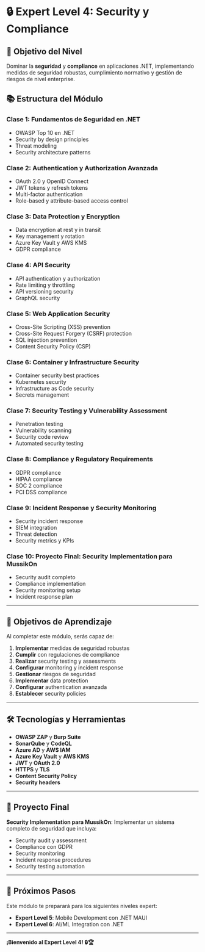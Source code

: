 # 🔒 **Expert Level 4: Security y Compliance**

## 🎯 **Objetivo del Nivel**
Dominar la **seguridad** y **compliance** en aplicaciones .NET, implementando medidas de seguridad robustas, cumplimiento normativo y gestión de riesgos de nivel enterprise.

## 📚 **Estructura del Módulo**

### **Clase 1: Fundamentos de Seguridad en .NET**
- OWASP Top 10 en .NET
- Security by design principles
- Threat modeling
- Security architecture patterns

### **Clase 2: Authentication y Authorization Avanzada**
- OAuth 2.0 y OpenID Connect
- JWT tokens y refresh tokens
- Multi-factor authentication
- Role-based y attribute-based access control

### **Clase 3: Data Protection y Encryption**
- Data encryption at rest y in transit
- Key management y rotation
- Azure Key Vault y AWS KMS
- GDPR compliance

### **Clase 4: API Security**
- API authentication y authorization
- Rate limiting y throttling
- API versioning security
- GraphQL security

### **Clase 5: Web Application Security**
- Cross-Site Scripting (XSS) prevention
- Cross-Site Request Forgery (CSRF) protection
- SQL injection prevention
- Content Security Policy (CSP)

### **Clase 6: Container y Infrastructure Security**
- Container security best practices
- Kubernetes security
- Infrastructure as Code security
- Secrets management

### **Clase 7: Security Testing y Vulnerability Assessment**
- Penetration testing
- Vulnerability scanning
- Security code review
- Automated security testing

### **Clase 8: Compliance y Regulatory Requirements**
- GDPR compliance
- HIPAA compliance
- SOC 2 compliance
- PCI DSS compliance

### **Clase 9: Incident Response y Security Monitoring**
- Security incident response
- SIEM integration
- Threat detection
- Security metrics y KPIs

### **Clase 10: Proyecto Final: Security Implementation para MussikOn**
- Security audit completo
- Compliance implementation
- Security monitoring setup
- Incident response plan

---

## 🎯 **Objetivos de Aprendizaje**

Al completar este módulo, serás capaz de:

1. **Implementar** medidas de seguridad robustas
2. **Cumplir** con regulaciones de compliance
3. **Realizar** security testing y assessments
4. **Configurar** monitoring y incident response
5. **Gestionar** riesgos de seguridad
6. **Implementar** data protection
7. **Configurar** authentication avanzada
8. **Establecer** security policies

---

## 🛠️ **Tecnologías y Herramientas**

- **OWASP ZAP** y **Burp Suite**
- **SonarQube** y **CodeQL**
- **Azure AD** y **AWS IAM**
- **Azure Key Vault** y **AWS KMS**
- **JWT** y **OAuth 2.0**
- **HTTPS** y **TLS**
- **Content Security Policy**
- **Security headers**

---

## 🎯 **Proyecto Final**

**Security Implementation para MussikOn**: Implementar un sistema completo de seguridad que incluya:
- Security audit y assessment
- Compliance con GDPR
- Security monitoring
- Incident response procedures
- Security testing automation

---

## 🚀 **Próximos Pasos**

Este módulo te preparará para los siguientes niveles expert:
- **Expert Level 5**: Mobile Development con .NET MAUI
- **Expert Level 6**: AI/ML Integration con .NET

---

**¡Bienvenido al Expert Level 4! 🔒🏆**
